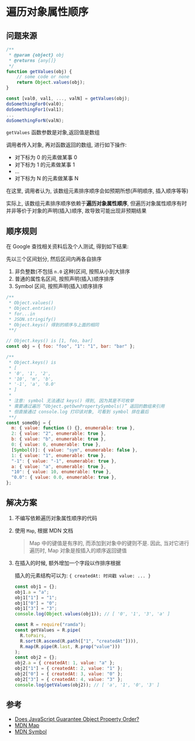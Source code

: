 # 遍历对象属性顺序

## 问题来源

```javascript
/**
 * @param {object} obj
 * @returns {any[]}
 */
function getValues(obj) {
    // some code or none
    return Object.values(obj);
}

const [val0, val1, ..., valN] = getValues(obj);
doSomethingFor0(val0);
doSomethingFor1(val1);
...
doSomethingForN(valN);
```

`getValues` 函数参数是对象,返回值是数组

调用者传入对象, 再对函数返回的数组, 进行如下操作:

- 对下标为 0 的元素做某事 0
- 对下标为 1 的元素做某事 1
- ...
- 对下标为 N 的元素做某事 N

在这里, 调用者认为, 该数组元素排序顺序会如预期所想(声明顺序, 插入顺序等等)

实际上, 该数组元素排序顺序依赖于**遍历对象属性顺序**, 但遍历对象属性顺序有时并非等价于对象的声明(插入)顺序, 故导致可能出现非预期结果

## 顺序规则

在 Google 查找相关资料后及个人测试, 得到如下结果:

先以三个区间划分, 然后区间内再各自排序

1. 非负整数(不包括 `n.0` 这种)区间, 按照从小到大排序
2. 普通的属性名区间, 按照声明(插入)顺序排序
3. Symbol 区间, 按照声明(插入)顺序排序

```javascript
/**
 * Object.values()
 * Object.entries()
 * for...in
 * JSON.stringify()
 * Object.keys() 得到的顺序与上面的相同
 **/

// Object.keys() is [1, foo, bar]
const obj = { foo: "foo", "1": "1", bar: "bar" };

/**
 * Object.keys() is
 * [
 * '0', '1', '2',
 * '10', 'm', 'b',
 * '-1', 'a', '0.0'
 * ]
 *
 * 注意: symbol 无法通过 keys() 得到, 因为其是不可枚举
 * 需要通过遍历 “Object.getOwnPropertySymbols()” 返回的数组来引用
 * 但直接通过 console.log 打印该对象, 可看到 symbol 排在最后
 **/
const someObj = {
  m: { value: function () {}, enumerable: true },
  2: { value: "2", enumerable: true },
  b: { value: "b", enumerable: true },
  0: { value: 0, enumerable: true },
  [Symbol()]: { value: "sym", enumerable: false },
  1: { value: "1", enumerable: true },
  "-1": { value: "-1", enumerable: true },
  a: { value: "a", enumerable: true },
  "10": { value: 10, enumerable: true },
  "0.0": { value: 0.0, enumerable: true },
};
```

## 解决方案

1.  不编写依赖遍历对象属性顺序的代码

2.  使用 `Map`, 根据 MDN 文档

    > Map 中的键值是有序的, 而添加到对象中的键则不是. 因此, 当对它进行遍历时, Map 对象是按插入的顺序返回键值

3.  在插入的时候, 额外增加一个字段以作排序根据

    插入的元素结构可以为: `{ createdAt: 时间戳 value: ... }`

    ```javascript
    const obj1 = {};
    obj1.a = "a";
    obj1["1"] = "1";
    obj1["0"] = "0";
    obj1["3"] = "3";
    console.log(Object.values(obj1)); // [ '0', '1', '3', 'a' ]

    const R = require("ramda");
    const getValues = R.pipe(
      R.toPairs,
      R.sort(R.ascend(R.path(["1", "createdAt"]))),
      R.map(R.pipe(R.last, R.prop("value")))
    );
    const obj2 = {};
    obj2.a = { createdAt: 1, value: "a" };
    obj2["1"] = { createdAt: 2, value: "1" };
    obj2["0"] = { createdAt: 3, value: "0" };
    obj2["3"] = { createdAt: 4, value: "3" };
    console.log(getValues(obj2)); // [ 'a', '1', '0', '3' ]
    ```

## 参考

- [Does JavaScript Guarantee Object Property Order?](https://stackoverflow.com/questions/5525795/does-javascript-guarantee-object-property-order)
- [MDN Map](https://developer.mozilla.org/zh-CN/docs/Web/JavaScript/Reference/Global_Objects/Map)
- [MDN Symbol](https://developer.mozilla.org/zh-CN/docs/Web/JavaScript/Reference/Global_Objects/Symbol)
